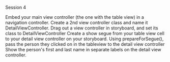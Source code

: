 Session 4

Embed your main view controller (the one with the table view) in a navigation controller.
Create a 2nd view controller class and name it DetailViewController. 
Drag out a view controller in storyboard, and set its class to DetailViewController
Create a show segue from your table view cell to your detail view controller on your storyboard.
Using prepareForSegue(), pass the person they clicked on in the tableview to the detail view controller
Show the person's first and last name in separate labels on the detail view controller.
